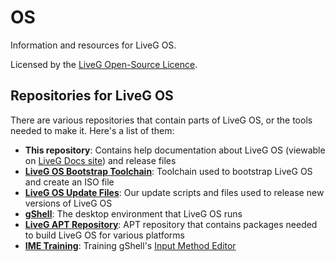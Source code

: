 # OS
Information and resources for LiveG OS.

Licensed by the [LiveG Open-Source Licence](LICENCE.md).

## Repositories for LiveG OS
There are various repositories that contain parts of LiveG OS, or the tools needed to make it. Here's a list of them:

* **This repository**: Contains help documentation about LiveG OS (viewable on [LiveG Docs site](https://docs.liveg.tech/?product=os&page=index.md)) and release files
* **[LiveG OS Bootstrap Toolchain](https://github.com/LiveGTech/OS-Bootstrap)**: Toolchain used to bootstrap LiveG OS and create an ISO file
* **[LiveG OS Update Files](https://github.com/LiveGTech/OS-Updates)**: Our update scripts and files used to release new versions of LiveG OS
* **[gShell](https://github.com/LiveGTech/gShell)**: The desktop environment that LiveG OS runs
* **[LiveG APT Repository](https://github.com/LiveGTech/liveg-apt)**: APT repository that contains packages needed to build LiveG OS for various platforms
* **[IME Training](https://github.com/LiveGTech/IMETraining)**: Training gShell's [Input Method Editor](https://docs.liveg.tech/?product=gshell&page=input.md)
